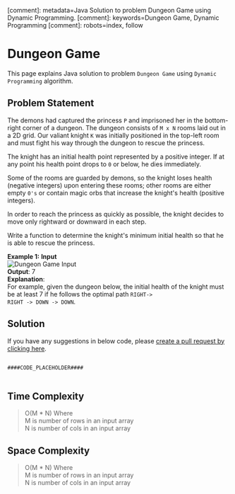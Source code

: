 [comment]: metadata=Java Solution to problem Dungeon Game using Dynamic Programming.
[comment]: keywords=Dungeon Game, Dynamic Programming
[comment]: robots=index, follow


<h1>Dungeon Game</h1>
<p>
This page explains Java solution to problem <code class="inline">Dungeon Game</code> using <code class="inline">Dynamic Programming</code> algorithm.
</p>


<h2 class="heading">Problem Statement</h2>
<p>
The demons had captured the princess <code class="inline">P</code> and imprisoned her in the bottom-right corner of a dungeon. The dungeon consists of <code class="inline">M x N</code> rooms laid out in a 2D grid. Our valiant knight <code class="inline">K</code> was initially positioned in the top-left room and must fight his way through the dungeon to rescue the princess.
</p>
<p>
The knight has an initial health point represented by a positive integer. If at any point his health point drops to <code class="inline">0</code> or below, he dies immediately.
</p>
<p>
Some of the rooms are guarded by demons, so the knight loses health (negative integers) upon entering these rooms; other rooms are either empty <code class="inline">0's</code> or contain magic orbs that increase the knight's health (positive integers).
</p>
<p>
In order to reach the princess as quickly as possible, the knight decides to move only rightward or downward in each step.
</p>
<p>
Write a function to determine the knight's minimum initial health so that he is able to rescue the princess.
</p>


<b>Example 1:</b>
<b>Input</b><br/>
<img class="paragraph-heading" src="####BASEURL####dungeon-game/dungeon.jpg" alt="Dungeon Game Input" /> <br />
<b>Output</b>: 7<br/>
<b>Explanation</b>: <br />
For example, given the dungeon below, the initial health of the knight must be at least 7 if he follows the optimal path <code class="inline">RIGHT-> RIGHT -> DOWN -> DOWN</code>.<br/>


<h2 class="heading">Solution</h2>
If you have any suggestions in below code, please <a href="####LINK_PLACEHOLDER####" target="_blank" rel="noopener noreferrer" class="absolute">create a pull request by clicking here</a>.
<pre>
<code class="language-java">
####CODE_PLACEHOLDER####
</code>
</pre>


<h2 class="heading">Time Complexity</h2>
<blockquote>
<p>
O(M * N) Where <br />
M is number of rows in an input array <br />
N is number of cols in an input array <br />
</p>
</blockquote>


<h2 class="heading">Space Complexity</h2>
<blockquote>
<p>
O(M * N) Where <br />
M is number of rows in an input array <br />
N is number of cols in an input array <br />
</p>
</blockquote>